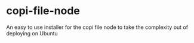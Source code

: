 # copi-file-node
An easy to use installer for the copi file node to take the complexity out of deploying on Ubuntu

